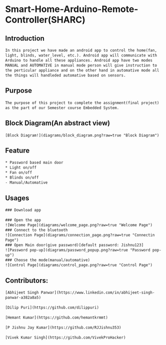 # Smart-Home-Arduino-Remote-Controller(SHARC)

## Introduction

	In this project we have made an android app to control the home(fan, light, blinds, water_level, etc.). Android app will communicate with Arduino to handle all these appliances. Android app have two modes MANUAL and AUTOMATIVE in manual mode person will give instruction to the perticular appliance and on the other hand in automative mode all the things will handleded automative based on sensors.

## Purpose

	The purpose of this project to complete the assignment(final project) as the part of our Semester course Embedded System.

## Block Diagram(An abstract view)
	[Block Diagram!](diagrams/block_diagram.png?raw=true "Block Diagram")

## Feature

	* Password based main door
	* Light on/off
	* Fan on/off
	* Blinds on/off
	- Manual/Automative

## Usages	

	### Download app

	### Open the app
	![Welcome Page](diagrams/welcome_page.png?raw=true "Welcome Page")
	### Connect to the bluetooth
	![Connection Page](diagrams/connection_page.png?raw=true "Connectin Page")
	### Open Main door(give password)[default password: Jishnu123]
	![Password pop-up](diagrams/password_popup.png?raw=true "Password pop-up")
	### Choose the mode(manual/automative)	
	![Control Page](diagrams/control_page.png?raw=true "Control Page")

## Contributors:

	[Abhijeet Singh Panwar](https://www.linkedin.com/in/abhijeet-singh-panwar-a382a8a5)

	[Dilip Puri](https://github.com/dilippuri)

	[Hemant Kumar](https://github.com/hemantkrmmt)

	[P Jishnu Jay Kumar](https://github.com/RJJishnu353)

	[Vivek Kumar Singh](https://github.com/VivekProHacker)


